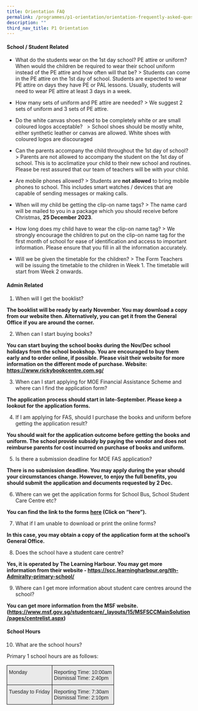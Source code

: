 ```yaml
---
title: Orientation FAQ
permalink: /programmes/p1-orientation/orientation-frequently-asked-questions/
description: ""
third_nav_title: P1 Orientation
---
```

#### School / Student Related

*   What do the students wear on the 1st day school? PE attire or uniform? When would the children be required to wear their school uniform instead of the PE attire and how often will that be?
&gt; Students can come in the PE attire on the 1st day of school. Students are expected to wear PE attire on days they have PE or PAL lessons. Usually, students will need to wear PE attire at least 3 days in a week.

*   How many sets of uniform and PE attire are needed?
&gt; We suggest 2 sets of uniform and 3 sets of PE attire.

*   Do the white canvas shoes need to be completely white or are small coloured logos acceptable? &nbsp;
&gt; School shoes should be mostly white, either synthetic leather or canvas are allowed. White shoes with coloured logos are discouraged

*   Can the parents accompany the child throughout the 1st day of school?
&gt; Parents are not allowed to accompany the student on the 1st day of school. This is to acclimatize your child to their new school and routines. Please be rest assured that our team of teachers will be with your child.

*   Are mobile phones allowed?
&gt; Students are **not allowed** to bring mobile phones to school. This includes smart watches / devices that are capable of sending messages or making calls.

*   When will my child be getting the clip-on name tags?
&gt; The name card will be mailed to you in a package which you should receive before Christmas, **25 December 2023**.

*   How long does my child have to wear the clip-on name tag?
&gt; We strongly encourage the children to put on the clip-on name tag for the first month of school for ease of identification and access to important information. Please ensure that you fill in all the information accurately.

*   Will we be given the timetable for the children?
&gt; The Form Teachers will be issuing the timetable to the children in Week 1. The timetable will start from Week 2 onwards.


#### Admin Related

1. When will I get the booklist?

**The booklist will be ready by early November. You may download a copy from our website then. Alternatively, you can get it from the General Office if you are around the corner.**

2. When can I start buying books?

**You can start buying the school books during the Nov/Dec school holidays from the school bookshop. You are encouraged to buy them early and to order online, if possible.**
<b>Please visit their website for more information on the different mode of purchase. </b>
<b>Website: https://www.rickybookcentre.com.sg/</b>


3. When can I start applying for MOE Financial Assistance Scheme and where can I find the application form?

**The application process should start in late-September. Please keep a lookout for the application forms.**

4. If I am applying for FAS, should I purchase the books and uniform before getting the application result?

**You should wait for the application outcome before getting the books and uniform. The school provide subsidy by paying the vendor and does not reimburse parents for cost incurred on purchase of books and uniform.**

5. Is there a submission deadline for MOE FAS application?

**There is no submission deadline. You may apply during the year should your circumstances change. However, to enjoy the full benefits, you should submit the application and documents requested by 2 Dec.**

6. Where can we get the application forms for School Bus, School Student Care Centre etc?

**You can find the link to the forms&nbsp;[here](https://ogp-admiraltypri-staging.netlify.app/programmes/p1-orientation/p1-administration-package/)&nbsp;(Click on “here”).**

7. What if I am unable to download or print the online forms?

**In this case, you may obtain a copy of the application form at the school’s General Office.**

8. Does the school have a student care centre?

**Yes, it is operated by The Learning Harbour. You may get more information from their website - https://scc.learningharbour.org/tlh-Admiralty-primary-school/**

9. Where can I get more information about student care centres around the school?

**You can get more information from the MSF website. (https://www.msf.gov.sg/studentcare/_layouts/15/MSFSCCMainSolution/pages/centrelist.aspx)**

#### School Hours

10. What are the school hours?

Primary 1 school hours are as follows:

<style type="text/css">
.tg  {border-collapse:collapse;border-spacing:0;}
.tg td{border-color:black;border-style:solid;border-width:1px;font-family:Arial, sans-serif;font-size:14px;
  overflow:hidden;padding:10px 5px;word-break:normal;}
.tg th{border-color:black;border-style:solid;border-width:1px;font-family:Arial, sans-serif;font-size:14px;
  font-weight:normal;overflow:hidden;padding:10px 5px;word-break:normal;}
.tg .tg-y7qa{background-color:#EAEAEA;color:#222;text-align:left;vertical-align:top}
</style>
<table class="tg">
<thead>
  <tr>
    <th class="tg-y7qa">Monday</th>
    <th class="tg-y7qa">Reporting Time: 10:00am<br>Dismissal Time: 2:40pm</th>
  </tr>
</thead>
<tbody>
  <tr>
    <td class="tg-y7qa">Tuesday to Friday</td>
    <td class="tg-y7qa">Reporting Time: 7:30am<br>Dismissal Time: 2:10pm</td>
  </tr>
</tbody>
</table>